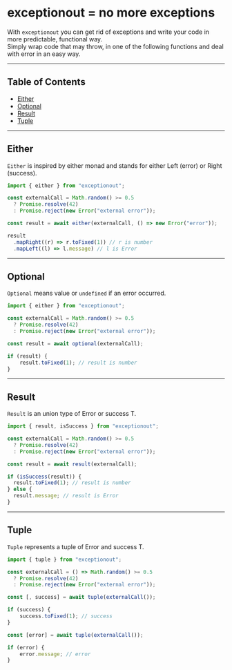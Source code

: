 # exceptionout = no more exceptions

With `exceptionout` you can get rid of exceptions and write your code in more predictable, functional way.  
Simply wrap code that may throw, in one of the following functions and deal with error in an easy way.

---

## Table of Contents

-   [Either](#Either)
-   [Optional](#Optional)
-   [Result](#Result)
-   [Tuple](#Tuple)

---

## Either

`Either` is inspired by either monad and stands for either Left (error) or Right (success).

```typescript
import { either } from "exceptionout";

const externalCall = Math.random() >= 0.5 
  ? Promise.resolve(42) 
  : Promise.reject(new Error("external error"));

const result = await either(externalCall, () => new Error("error"));

result
  .mapRight((r) => r.toFixed(1)) // r is number
  .mapLeft((l) => l.message) // l is Error
```

---

## Optional

`Optional` means value or `undefined` if an error occurred.

```typescript
import { either } from "exceptionout";

const externalCall = Math.random() >= 0.5 
  ? Promise.resolve(42) 
  : Promise.reject(new Error("external error"));

const result = await optional(externalCall);

if (result) {
    result.toFixed(1); // result is number
}
```

---

## Result

`Result` is an union type of Error or success T.

```typescript
import { result, isSuccess } from "exceptionout";

const externalCall = Math.random() >= 0.5 
  ? Promise.resolve(42) 
  : Promise.reject(new Error("external error"));

const result = await result(externalCall);

if (isSuccess(result)) {
  result.toFixed(1); // result is number
} else {
  result.message; // result is Error
}
```

---

## Tuple

`Tuple` represents a tuple of Error and success T.

```typescript
import { tuple } from "exceptionout";

const externalCall = () => Math.random() >= 0.5 
  ? Promise.resolve(42) 
  : Promise.reject(new Error("external error"));

const [, success] = await tuple(externalCall());

if (success) {
    success.toFixed(1); // success
}

const [error] = await tuple(externalCall());

if (error) {
    error.message; // error
}
```
